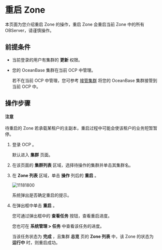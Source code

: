重启 Zone
============================

本页面为您介绍重启 Zone 的操作，重启 Zone 会重启当前 Zone 中的所有 OBServer，请谨慎操作。

前提条件
-------------------------

* 当前登录的用户有集群的 **更新** 权限。

* 您的 OceanBase 集群在当前 OCP 中管理。

  若不在当前 OCP 中管理，您可参考 [接管集群](../1.take-over-a-cluster.md) 将您的 OceanBase 集群接管到当前 OCP 中。
  
操作步骤
-------------------------

  <main id="notice" type='notice'>
    <h4>注意</h4>
    <p>待重启的 Zone 若承载某租户的主副本，重启过程中可能会使该租户的业务短暂暂停。</p>
  </main>

1. 登录 OCP 。

   默认进入 **集群** 页面。

2. 在该页面的 **集群列表** 区域，选择待操作的集群并单击其集群名。

3. 在 **Zone 列表** 区域，单击 **操作** 列后的 **重启** 。

   ![11181800](https://help-static-aliyun-doc.aliyuncs.com/assets/img/zh-CN/4696467361/p355146.png)

   系统弹出是否确定重启的提示。

4. 在弹出框中单击 **重启** 。

   您可通过弹出框中的 **查看任务** 按钮，查看重启进度。

   您也可在 **系统管理 \> 任务** 中查看该任务的进度。

   当该任务状态为 **完成** ，且集群 **总览** 页的 **Zone 列表** 中，该 Zone 的状态为 **运行中** 时，则重启成功。
